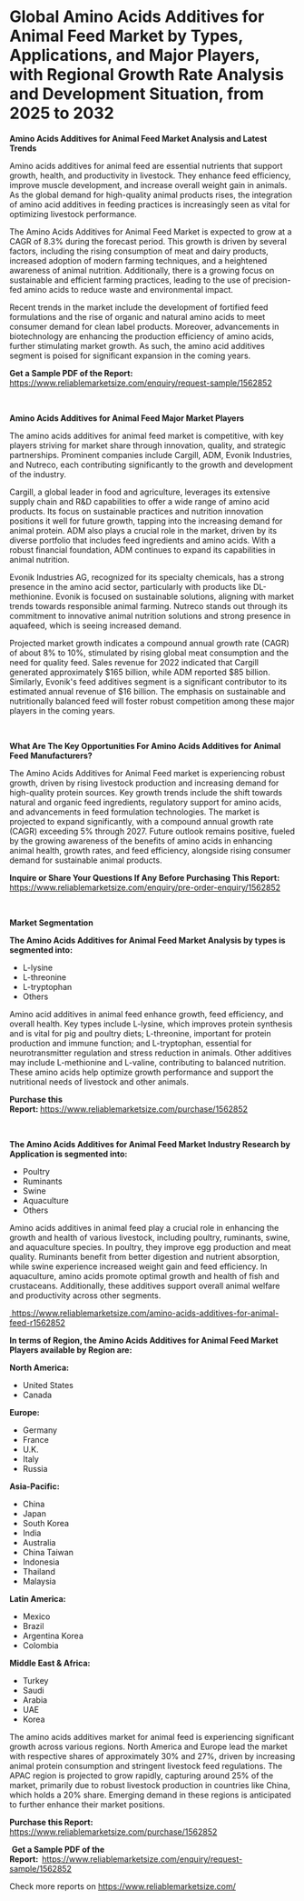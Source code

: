 <p><h1>Global Amino Acids Additives for Animal Feed Market by Types, Applications, and Major Players, with Regional Growth Rate Analysis and Development Situation, from 2025 to 2032</h1></p><p><strong>Amino Acids Additives for Animal Feed Market Analysis and Latest Trends</strong></p>
<p><p>Amino acids additives for animal feed are essential nutrients that support growth, health, and productivity in livestock. They enhance feed efficiency, improve muscle development, and increase overall weight gain in animals. As the global demand for high-quality animal products rises, the integration of amino acid additives in feeding practices is increasingly seen as vital for optimizing livestock performance.</p><p>The Amino Acids Additives for Animal Feed Market is expected to grow at a CAGR of 8.3% during the forecast period. This growth is driven by several factors, including the rising consumption of meat and dairy products, increased adoption of modern farming techniques, and a heightened awareness of animal nutrition. Additionally, there is a growing focus on sustainable and efficient farming practices, leading to the use of precision-fed amino acids to reduce waste and environmental impact.</p><p>Recent trends in the market include the development of fortified feed formulations and the rise of organic and natural amino acids to meet consumer demand for clean label products. Moreover, advancements in biotechnology are enhancing the production efficiency of amino acids, further stimulating market growth. As such, the amino acid additives segment is poised for significant expansion in the coming years.</p></p>
<p><strong>Get a Sample PDF of the Report:&nbsp;</strong> <a href="https://www.reliablemarketsize.com/enquiry/request-sample/1562852?utm_campaign=1898&utm_medium=2&utm_source=Github&utm_content=ia&utm_term=01022025&utm_id=amino-acids-additives-for-animal-feed">https://www.reliablemarketsize.com/enquiry/request-sample/1562852</a></p>
<p>&nbsp;</p>
<p><strong>Amino Acids Additives for Animal Feed Major Market Players</strong></p>
<p><p>The amino acids additives for animal feed market is competitive, with key players striving for market share through innovation, quality, and strategic partnerships. Prominent companies include Cargill, ADM, Evonik Industries, and Nutreco, each contributing significantly to the growth and development of the industry.</p><p>Cargill, a global leader in food and agriculture, leverages its extensive supply chain and R&D capabilities to offer a wide range of amino acid products. Its focus on sustainable practices and nutrition innovation positions it well for future growth, tapping into the increasing demand for animal protein. ADM also plays a crucial role in the market, driven by its diverse portfolio that includes feed ingredients and amino acids. With a robust financial foundation, ADM continues to expand its capabilities in animal nutrition.</p><p>Evonik Industries AG, recognized for its specialty chemicals, has a strong presence in the amino acid sector, particularly with products like DL-methionine. Evonik is focused on sustainable solutions, aligning with market trends towards responsible animal farming. Nutreco stands out through its commitment to innovative animal nutrition solutions and strong presence in aquafeed, which is seeing increased demand.</p><p>Projected market growth indicates a compound annual growth rate (CAGR) of about 8% to 10%, stimulated by rising global meat consumption and the need for quality feed. Sales revenue for 2022 indicated that Cargill generated approximately $165 billion, while ADM reported $85 billion. Similarly, Evonik's feed additives segment is a significant contributor to its estimated annual revenue of $16 billion. The emphasis on sustainable and nutritionally balanced feed will foster robust competition among these major players in the coming years.</p></p>
<p>&nbsp;</p>
<p><strong>What Are The Key Opportunities For Amino Acids Additives for Animal Feed Manufacturers?</strong></p>
<p><p>The Amino Acids Additives for Animal Feed market is experiencing robust growth, driven by rising livestock production and increasing demand for high-quality protein sources. Key growth trends include the shift towards natural and organic feed ingredients, regulatory support for amino acids, and advancements in feed formulation technologies. The market is projected to expand significantly, with a compound annual growth rate (CAGR) exceeding 5% through 2027. Future outlook remains positive, fueled by the growing awareness of the benefits of amino acids in enhancing animal health, growth rates, and feed efficiency, alongside rising consumer demand for sustainable animal products.</p></p>
<p><strong>Inquire or Share Your Questions If Any Before Purchasing This Report:</strong> <a href="https://www.reliablemarketsize.com/enquiry/pre-order-enquiry/1562852?utm_campaign=1898&utm_medium=2&utm_source=Github&utm_content=ia&utm_term=01022025&utm_id=amino-acids-additives-for-animal-feed">https://www.reliablemarketsize.com/enquiry/pre-order-enquiry/1562852</a></p>
<p>&nbsp;</p>
<p><strong>Market Segmentation</strong></p>
<p><strong>The Amino Acids Additives for Animal Feed Market Analysis by types is segmented into:</strong></p>
<p><ul><li>L-lysine</li><li>L-threonine</li><li>L-tryptophan</li><li>Others</li></ul></p>
<p><p>Amino acid additives in animal feed enhance growth, feed efficiency, and overall health. Key types include L-lysine, which improves protein synthesis and is vital for pig and poultry diets; L-threonine, important for protein production and immune function; and L-tryptophan, essential for neurotransmitter regulation and stress reduction in animals. Other additives may include L-methionine and L-valine, contributing to balanced nutrition. These amino acids help optimize growth performance and support the nutritional needs of livestock and other animals.</p></p>
<p><strong>Purchase this Report:&nbsp;</strong><a href="https://www.reliablemarketsize.com/purchase/1562852?utm_campaign=1898&utm_medium=2&utm_source=Github&utm_content=ia&utm_term=01022025&utm_id=amino-acids-additives-for-animal-feed">https://www.reliablemarketsize.com/purchase/1562852</a></p>
<p>&nbsp;</p>
<p><strong>The Amino Acids Additives for Animal Feed Market Industry Research by Application is segmented into:</strong></p>
<p><ul><li>Poultry</li><li>Ruminants</li><li>Swine</li><li>Aquaculture</li><li>Others</li></ul></p>
<p><p>Amino acids additives in animal feed play a crucial role in enhancing the growth and health of various livestock, including poultry, ruminants, swine, and aquaculture species. In poultry, they improve egg production and meat quality. Ruminants benefit from better digestion and nutrient absorption, while swine experience increased weight gain and feed efficiency. In aquaculture, amino acids promote optimal growth and health of fish and crustaceans. Additionally, these additives support overall animal welfare and productivity across other segments.</p></p>
<p><a href="https://www.reliablemarketsize.com/amino-acids-additives-for-animal-feed-r1562852?utm_campaign=1898&utm_medium=2&utm_source=Github&utm_content=ia&utm_term=01022025&utm_id=amino-acids-additives-for-animal-feed">&nbsp;https://www.reliablemarketsize.com/amino-acids-additives-for-animal-feed-r1562852</a></p>
<p><strong>In terms of Region, the Amino Acids Additives for Animal Feed Market Players available by Region are:</strong></p>
<p>
    <p> <strong> North America: </strong>
        <ul>
            <li>United States</li>
            <li>Canada</li>
        </ul>
        </p> 
    <p> <strong> Europe: </strong>
        <ul>
            <li>Germany</li>
            <li>France</li>
            <li>U.K.</li>
            <li>Italy</li>
            <li>Russia</li>
        </ul>
        </p> 
    <p> <strong> Asia-Pacific: </strong>
        <ul>
            <li>China</li>
            <li>Japan</li>
            <li>South Korea</li>
            <li>India</li>
            <li>Australia</li>
            <li>China Taiwan</li>
            <li>Indonesia</li>
            <li>Thailand</li>
            <li>Malaysia</li>
        </ul>
        </p> 
    <p> <strong> Latin America: </strong>
        <ul>
            <li>Mexico</li>
            <li>Brazil</li>
            <li>Argentina Korea</li>
            <li>Colombia</li>
        </ul>
        </p> 
    <p> <strong> Middle East & Africa: </strong>
        <ul>
            <li>Turkey</li>
            <li>Saudi</li>
            <li>Arabia</li>
            <li>UAE</li>
            <li>Korea</li>
        </ul>
    </p>
    </p>
<p><p>The amino acids additives market for animal feed is experiencing significant growth across various regions. North America and Europe lead the market with respective shares of approximately 30% and 27%, driven by increasing animal protein consumption and stringent livestock feed regulations. The APAC region is projected to grow rapidly, capturing around 25% of the market, primarily due to robust livestock production in countries like China, which holds a 20% share. Emerging demand in these regions is anticipated to further enhance their market positions.</p></p>
<p><strong>Purchase this Report: </strong><a href="https://www.reliablemarketsize.com/purchase/1562852?utm_campaign=1898&utm_medium=2&utm_source=Github&utm_content=ia&utm_term=01022025&utm_id=amino-acids-additives-for-animal-feed">https://www.reliablemarketsize.com/purchase/1562852</a></p>
<p>&nbsp;<strong>Get a Sample PDF of the Report:&nbsp;&nbsp;</strong><a href="https://www.reliablemarketsize.com/enquiry/request-sample/1562852?utm_campaign=1898&utm_medium=2&utm_source=Github&utm_content=ia&utm_term=01022025&utm_id=amino-acids-additives-for-animal-feed">https://www.reliablemarketsize.com/enquiry/request-sample/1562852</a></p>
<p><strong></strong></p>
<p>Check more reports on <a href="https://www.reliablemarketsize.com/?utm_campaign=1898&utm_medium=2&utm_source=Github&utm_content=ia&utm_term=01022025&utm_id=amino-acids-additives-for-animal-feed">https://www.reliablemarketsize.com/</a></p>